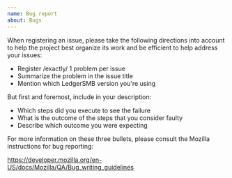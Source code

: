 ```yaml
---
name: Bug report
about: Bugs
---
```


When registering an issue, please take the following directions
into account to help the project best organize its work and be
efficient to help address your issues:

 * Register /exactly/ 1 problem per issue
 * Summarize the problem in the issue title
 * Mention which LedgerSMB version you're using

But first and foremost, include in your description:

 * Which steps did you execute to see the failure
 * What is the outcome of the steps that you consider faulty
 * Describe which outcome you were expecting

For more information on these three bullets, please consult
the Mozilla instructions for bug reporting:

  https://developer.mozilla.org/en-US/docs/Mozilla/QA/Bug_writing_guidelines

